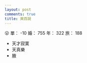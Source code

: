 ```yaml
---
layout: post
comments: true
title: 爽百說
---
```


:open_mouth: 單： -10 婚： 755 年： 322 旅： 188

- 天才寂寞
- 天真樂
- 腋

